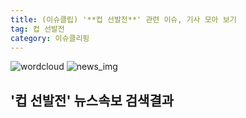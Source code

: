 ```yaml
---
title: (이슈클립) '**컵 선발전**' 관련 이슈, 기사 모아 보기
tag: 컵 선발전
category: 이슈클리핑
---
```

![wordcloud](https://s3.ap-northeast-2.amazonaws.com/lyrics101-wordcloud/2018-09-12-1536741975.png)
![news_img](https://user-images.githubusercontent.com/42597476/44507050-1206f400-a6e4-11e8-8d98-7ffbfebb353f.png)
## **'**컵 선발전**'** 뉴스속보 검색결과

